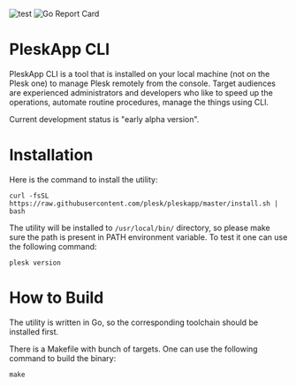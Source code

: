 ![test](https://github.com/plesk/pleskapp/actions/workflows/test.yml/badge.svg)
![Go Report Card](https://goreportcard.com/badge/github.com/plesk/pleskapp)

# PleskApp CLI

PleskApp CLI is a tool that is installed on your local machine (not on the Plesk one) to manage Plesk remotely
from the console. Target audiences are experienced administrators and developers who like to speed up the
operations, automate routine procedures, manage the things using CLI.

Current development status is "early alpha version".

# Installation

Here is the command to install the utility:

`curl -fsSL https://raw.githubusercontent.com/plesk/pleskapp/master/install.sh | bash`

The utility will be installed to `/usr/local/bin/` directory, so please make sure the path is present in PATH
environment variable. To test it one can use the following command:

`plesk version`

# How to Build

The utility is written in Go, so the corresponding toolchain should be installed first.

There is a Makefile with bunch of targets. One can use the following command to build the binary:

`make`

